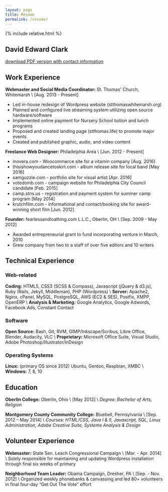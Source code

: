 ```yaml
---
layout: page
title: Resume
permalink: /resume/
---
```

{% include relative.html %}

David Edward Clark
------------------

[download PDF version with contact information]({{relative}}/assets/RESUME_david-edward-clark.pdf)

Work Experience
---------------
**Webmaster and Social Media Coordinator:** St. Thomas' Church, Whitemarsh \\
[Aug. 2013 - Present]
* Led in-house redesign of Wordpress website (stthomaswhitemarsh.org)
* Planned and configured live streaming system utilizing open source hardware/software
* Implemented online payment for Nursery School tuition and lunch programs
* Proposed and created landing page (stthomas.life) to promote major events
* Created and published graphic, audio, and video content

**Freelance Web Designer:** Philadelphia Area \\
[Jun. 2012 - Present]
* inovera.com - Woocommerce site for a vitamin company [Aug. 2016]
* thisishowyoudancetoskirt.com - album release site for local band [May 2016]
* samguzzie.com - portfolio site for visual artist [Apr. 2016]
* votedomb.com - campaign website for Philadelphia City Council candidate [Feb. 2015]
* camp.stns.us - registration and payment system for summer camp program [May 2014]
* krutchfilm.com - informational and contact/booking site for award-winning short film [Jun. 2012]

**Founder:** fearlessandloathing.com L.L.C., Oberlin, OH \\
[Sep. 2009 - May 2012]
* Awarded entrepreneurial grant to fund incorporating venture in March, 2010
* Grew company from two to a staff of over five editors and 10 writers

Technical Experience
-------------------

### Web-related

**Coding:** HTML5, CSS3 (SCSS & Compass), Javascript (jQuery & d3.js), Ruby (Rails, Jekyll, Middleman), PHP (Wordpress) \\
**Server:** Apache2, Nginx, cPanel, MySQL, PostgreSQL, AWS (EC2 & SES), Postfix, XMPP, OpenERP \\
**Analysis & Marketing:** Google Analytics, Google Adwords, Facebook Ads, Constant Contact

### Software

**Open Source:** Bash, Git, RVM, GIMP/Inkscape/Scribus, Libre Office, Blender, Audacity, VLC \\
**Proprietary:** Microsoft Office Suite, Visual Studio, Adobe Photoshop/Illustrator/InDesign

### Operating Systems

**Linux:** (primary OS since 2012) Ubuntu, Gentoo, Raspbian,  XMBC \\
**Windows:** 7, 8, 10

Education
---------
**Oberlin College:** Oberlin, Ohio \\
[May 2012] \\
*Degree: Bachelor of Arts, Religion*

**Montgomery County Community College:** Bluebell, Pennsylvania \\
[Sep. 2012 – May 2014] \\
*Courses: HTML/CSS, Java I & II, Javascript, SQL, Linux Administration, Adobe Creative Suite, Systems Analysis & Design*

Volunteer Experience
--------------------

**Webmaster:** State Sen. Leach Congressional Campaign \\
[Mar. - Apr. 2014] \\
Solely responsible for maintaining and updating Wordpress installation through final six weeks of primary

**Neighborhood Team Leader:** Obama Campaign, Dresher, PA \\
[Sep. - Nov. 2012] \\
Organized weekly phonebanks & canvassing and led 80+ volunteers in final four-day “Get Out The Vote” effort